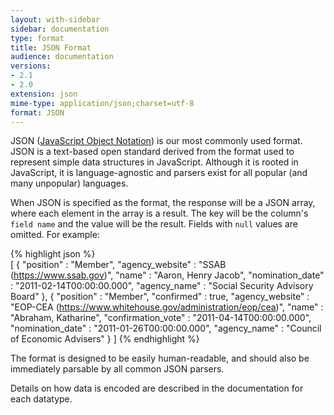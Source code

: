 ```yaml
---
layout: with-sidebar
sidebar: documentation
type: format 
title: JSON Format
audience: documentation
versions:
- 2.1
- 2.0
extension: json
mime-type: application/json;charset=utf-8
format: JSON 
---
```


JSON ([JavaScript Object Notation](https://en.wikipedia.org/wiki/Json)) is our most commonly used format. JSON is a text-based open standard derived from the format used to represent simple data structures in JavaScript. Although it is rooted in JavaScript, it is language-agnostic and parsers exist for all popular (and many unpopular) languages.

When JSON is specified as the format, the response will be a JSON array, where each element in the array is a result.  The key will be the column's `field name` and the value will be the result. Fields with `null` values are omitted. For example:

{% highlight json %}    
[ {
  "position" : "Member",
  "agency_website" : "SSAB (https://www.ssab.gov)",
  "name" : "Aaron, Henry Jacob",
  "nomination_date" : "2011-02-14T00:00:00.000",
  "agency_name" : "Social Security Advisory Board"
}, {
  "position" : "Member",
  "confirmed" : true,
  "agency_website" : "EOP-CEA (https://www.whitehouse.gov/administration/eop/cea)",
  "name" : "Abraham, Katharine",
  "confirmation_vote" : "2011-04-14T00:00:00.000",
  "nomination_date" : "2011-01-26T00:00:00.000",
  "agency_name" : "Council of Economic Advisers"
} ]
{% endhighlight %}

The format is designed to be easily human-readable, and should also be immediately parsable by all common JSON parsers. 

Details on how data is encoded are described in the documentation for each datatype.

